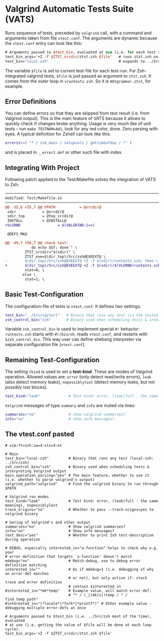 # Valgrind Automatic Tests Suite (VATS)

Runs sequence of tests, preceded by `valgrind` call, with a command and arguments taken from file `vtest.conf`. The
arguments are dynamic because the `vtest.conf` entry can look like this:

```SystemVerilog
# Arguments passed to $test_bin, evaluated at use (i.e. for each test separately)
test_bin_args='+Z -f $ZTST_srcdir/ztst.zsh $file'   # runs ztst.zsh on given $file
test_bin="local-zsh"                                # expands to ../Src/zsh
```

The variable `$file` is set to current test-file for each test-run. For Zsh-integrated valgrind tests, `$file` is just
passed as argument to `ztst.zsh`. It comes from the outer loop in `vruntests.zsh`. So it is `A01grammar.ztst`, for
example.

## Error Definitions

You can define errors so that they are skipped from test result (i.e. from Valgrind output). This is the main feature of
VATS because it allows to quickly check if changes broke anything. Usage is very much like of unit tests – run
`make TESTNUM=A01`, look for any red color, done. Zero parsing with eyes. A typical definition for Zshell can look like
this:

```zsh
errors1+=( "* / zsh_main / setupvals / gettimeofday / *" )
```

and is placed in `__error1.def` or other such file with index.

## Integrating With Project

Following patch applied to the Test/Makefile solves the integration of VATS to Zsh:

```diff
──────────────────────────────────────────────────────────────────────────────────────────
modified: Test/Makefile.in
──────────────────────────────────────────────────────────────────────────────────────────
@@ -35,6 +35,7 @@ VPATH           = @srcdir@
 sdir            = @srcdir@
 sdir_top        = @top_srcdir@
 INSTALL         = @INSTALL@
+VLGRND                 = $(VALGRIND:1=v)

 @DEFS_MK@

@@ -49,7 +50,7 @@ check test:
            do echo $$f; done`" \
         ZTST_srcdir="$(sdir)" \
         ZTST_exe=$(dir_top)/Src/zsh@EXEEXT@ \
-        $(dir_top)/Src/zsh@EXEEXT@ +Z -f $(sdir)/runtests.zsh; then \
+        $(dir_top)/Src/zsh@EXEEXT@ +Z -f $(sdir)/$(VLGRND)runtests.zsh; then \
         stat=0; \
        else \
         stat=1; \
```

## Basic Test-Configuration

The configuration-file of tests is `vtest.conf`. It defines two settings:

```zsh
test_bin="../Src/cgiturl"   # Binary that runs any test (is the tested program itself)
zsh_control_bin="zsh"       # Binary used when scheduling tests & interpreting Valgrind output
```

Variable `zsh_control_bin` is used to implement special `#!` behavior: `runtests.zsh` starts with `#!/bin/sh`, reads
`vtest.conf`, and restarts with `$zsh_control_bin`. This way user can define shebang interpreter via separate
configuration file (`vtest.conf`).

## Remaining Test-Configuration

The setting `tkind` is used to set a **test-kind**. These are modes of Valgrind operation. Allowed values are: `error`
(only detect read/write errors), `leak` (also detect memory leaks), `nopossiblylost` (detect memory leaks, but not
_possibly_ lost blocks).

```zsh
test_kind="leak"             # Test kind: error, (leak|full - the same meaning), nopossiblylost 
```

`Valgrind` messages of type `summary` and `info` are muted via lines:

```zsh
summaries="no"               # show valgrind summaries?
info="no"                    # show info messages?
```

## The vtest.conf pasted

```zsh# -*- Mode: sh; indent-tabs-mode: nil; -*-
# vim:ft=zsh:sw=4:sts=4:et

# Main
test_bin="local-zsh"         # Binary that runs any test (local-zsh: ../Src/zsh)
zsh_control_bin="zsh"        # Binary used when scheduling tests & interpreting Valgrind output
main_operation_parsing="yes" # The main feature, whether to use it (i.e. whether to parse valgrind's output)
valgrind_path="valgrind"     # Find the valgrind binary to run through $PATH

# Valgrind run modes
test_kind="leak"             # Test kind: error, (leak|full - the same meaning), nopossiblylost
track_origins="no"           # Whether to pass --track-origns=yes to valgrind binary

# Gating of Valgrind's and other output
summaries="no"               # Show valgrind summaries?
info="no"                    # Show info messages?
test_desc="yes"              # Whether to print Zsh test-description during operation

# DEBUG, especially interested_in="a-function" helps to check why e.g. your
# error definition that targets `a-function' doesn't match
mdebug="no"                  # Match-debug, use to debug error definition matching
interested_in=""             # As if mdebug=1 (i.e. debugging of why an error-def matches
                             # or not), but only active if: stack trace and error definition
                             # contain $interested_in
#interested_in="*mk*temp"    # Example value, will match error def:
                             # "* / (_|)mk(s|)temp / * / find_temp_path"
#interested_in="(*locale*|*fork*|*printf*)" # Other example value - debugging multiple error-defs at once

# Arguments passed to $test_bin (i.e. ../Src/zsh most of the time), evaluated
# at use (i.e. getting the value of $file will be done at each loop cycle).
test_bin_args='+Z -f $ZTST_srcdir/ztst.zsh $file'
```
